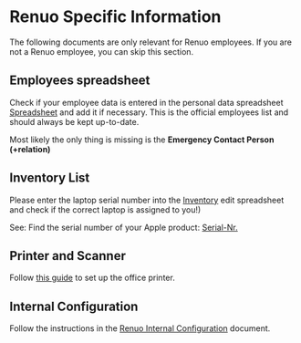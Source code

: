 # Renuo Specific Information

The following documents are only relevant for Renuo employees.
If you are not a Renuo employee, you can skip this section.

## Employees spreadsheet

Check if your employee data is entered in the personal data spreadsheet [Spreadsheet](https://docs.google.com/a/renuo.ch/spreadsheets/d/1rJFJQCgpz6GajMlGf0anKwVl5AY6TrYjMnJ4W-_0MK4/edit?usp=sharing) and add it if necessary. This is the official employees list and should always be kept up-to-date.

Most likely the only thing is missing is the **Emergency Contact Person (+relation)**

## Inventory List

Please enter the laptop serial number into the [Inventory](https://docs.google.com/spreadsheets/u/0/d/1Cc-KOhiQG0gZQlPlcHkyDlZJ1kDIOBK_QqePQasX9OQ/) edit spreadsheet and check if the correct laptop is assigned to you!)

See: Find the serial number of your Apple product: [Serial-Nr.](https://support.apple.com/en-us/HT204308)

## Printer and Scanner

Follow [this guide](https://drive.google.com/open?id=15e7_in70ZcyQB2KU1YseENeQhvj1J0cTm1s7JCFaEJY) to set up the office printer.

## Internal Configuration

Follow the instructions in the [Renuo Internal Configuration](https://docs.google.com/document/d/1Pr5DQzfWo-YPUVc-kXyCay-d11dKsx0vZUWdwkSfMkc/edit#bookmark=id.n4t3fqjunctl) document.
